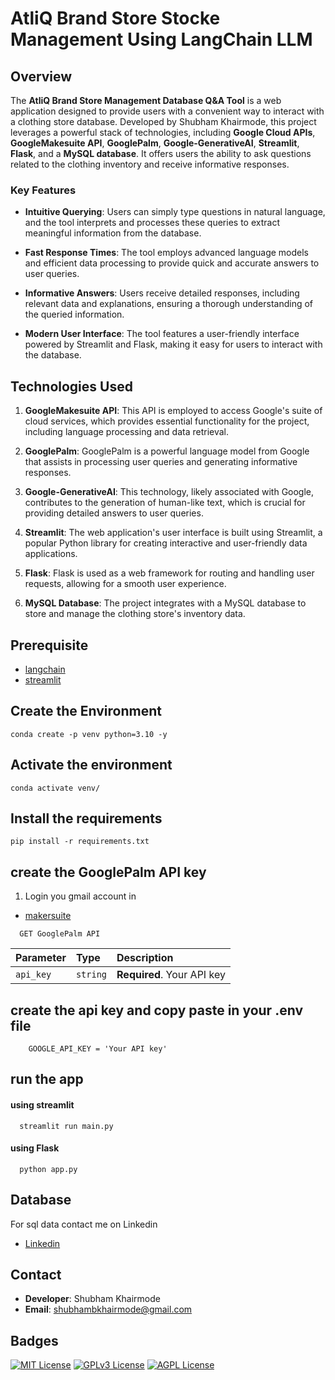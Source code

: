 # AtliQ Brand Store Stocke Management Using LangChain LLM 

## Overview

The **AtliQ Brand Store Management Database Q&A Tool** is a web application designed to provide users with a convenient way to interact with a clothing store database. Developed by Shubham Khairmode, this project leverages a powerful stack of technologies, including **Google Cloud APIs**, **GoogleMakesuite API**, **GooglePalm**, **Google-GenerativeAI**, **Streamlit**, **Flask**, and a **MySQL database**. It offers users the ability to ask questions related to the clothing inventory and receive informative responses.

### Key Features

- **Intuitive Querying**: Users can simply type questions in natural language, and the tool interprets and processes these queries to extract meaningful information from the database.

- **Fast Response Times**: The tool employs advanced language models and efficient data processing to provide quick and accurate answers to user queries.

- **Informative Answers**: Users receive detailed responses, including relevant data and explanations, ensuring a thorough understanding of the queried information.

- **Modern User Interface**: The tool features a user-friendly interface powered by Streamlit and Flask, making it easy for users to interact with the database.

## Technologies Used 

1. **GoogleMakesuite API**: This API is employed to access Google's suite of cloud services, which provides essential functionality for the project, including language processing and data retrieval.

2. **GooglePalm**: GooglePalm is a powerful language model from Google that assists in processing user queries and generating informative responses.

3. **Google-GenerativeAI**: This technology, likely associated with Google, contributes to the generation of human-like text, which is crucial for providing detailed answers to user queries.

4. **Streamlit**: The web application's user interface is built using Streamlit, a popular Python library for creating interactive and user-friendly data applications.

5. **Flask**: Flask is used as a web framework for routing and handling user requests, allowing for a smooth user experience.

6. **MySQL Database**: The project integrates with a MySQL database to store and manage the clothing store's inventory data.

## Prerequisite

- [langchain](https://python.langchain.com/docs/get_started/introduction)
- [streamlit](https://docs.streamlit.io/)

## Create the Environment

    conda create -p venv python=3.10 -y

## Activate the environment 

    conda activate venv/

## Install the requirements

    pip install -r requirements.txt

## create the GooglePalm API key

1. Login you gmail account in 

- [makersuite](https://makersuite.google.com/)

```http
  GET GooglePalm API
```

| Parameter | Type     | Description                |
| :-------- | :------- | :------------------------- |
| `api_key` | `string` | **Required**. Your API key |

## create the api key and copy paste in your .env file

        GOOGLE_API_KEY = 'Your API key'

## run the app 
#### using streamlit
```http
  streamlit run main.py
```
#### using Flask
```http
  python app.py
```
## Database 
For sql data contact me on Linkedin
- [Linkedin](https://www.linkedin.com/in/shubhambkhairmode)

## Contact

- **Developer**: Shubham Khairmode
- **Email**: shubhambkhairmode@gmail.com

## Badges


[![MIT License](https://img.shields.io/badge/License-MIT-green.svg)](https://choosealicense.com/licenses/mit/)
[![GPLv3 License](https://img.shields.io/badge/License-GPL%20v3-yellow.svg)](https://opensource.org/licenses/)
[![AGPL License](https://img.shields.io/badge/license-AGPL-blue.svg)](http://www.gnu.org/licenses/agpl-3.0)
